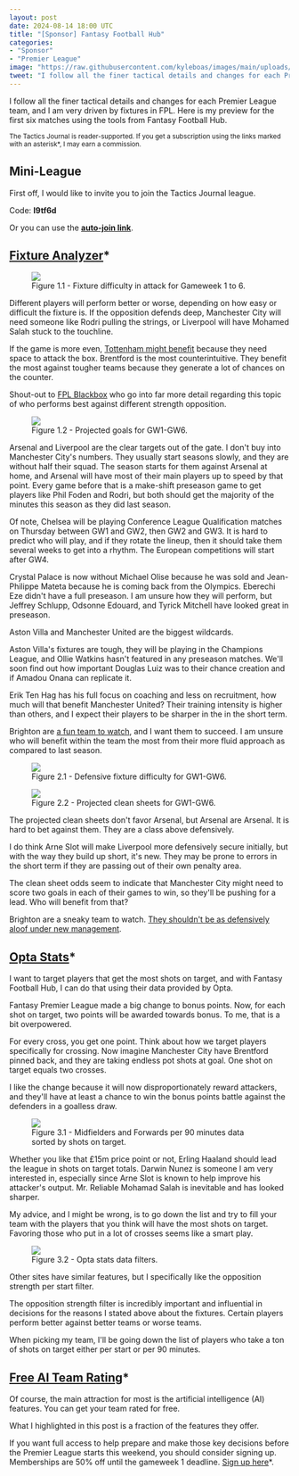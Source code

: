 ```yaml
---
layout: post
date: 2024-08-14 18:00 UTC
title: "[Sponsor] Fantasy Football Hub"
categories:
- "Sponsor"
- "Premier League"
image: "https://raw.githubusercontent.com/kyleboas/images/main/uploads/2024/08/14/Image-14Aug2024_14:47:47.png"
tweet: "I follow all the finer tactical details and changes for each Premier League team, and I am very driven by fixtures in FPL. Here is my preview for the first six matches using the tools from @FFH_HQ. #ad"
---
```


I follow all the finer tactical details and changes for each Premier League team, and I am very driven by fixtures in FPL. Here is my preview for the first six matches using the tools from Fantasy Football Hub.

<!---more---> 

<small>The Tactics Journal is reader-supported. If you get a subscription using the links marked with an asterisk*, I may earn a commission. </small>

## Mini-League

First off, I would like to invite you to join the Tactics Journal league.

Code: **l9tf6d**

Or you can use the **[auto-join link](https://fantasy.premierleague.com/leagues/auto-join/l9tf6d)**.

## [Fixture Analyzer](https://www.fantasyfootballhub.co.uk/fixture-ticker?via=tacticsjournal)*

<figure>
    <img src="https://raw.githubusercontent.com/kyleboas/images/main/uploads/2024/08/14/Image-14Aug2024_03:25:31.png">
    <figcaption>Figure 1.1 - Fixture difficulty in attack for Gameweek 1 to 6.</figcaption>
</figure>

Different players will perform better or worse, depending on how easy or difficult the fixture is. If the opposition defends deep, Manchester City will need someone like Rodri pulling the strings, or Liverpool will have Mohamed Salah stuck to the touchline. 

If the game is more even, [Tottenham might benefit](https://tacticsjournal.com/2024/05/12/tottenham-cross-too-much/) because they need space to attack the box. Brentford is the most counterintuitive. They benefit the most against tougher teams because they generate a lot of chances on the counter.  

Shout-out to [FPL Blackbox](https://www.youtube.com/live/eo4piiTmrio?si=Pfuuj-jxwRmGEywg) who go into far more detail regarding this topic of who performs best against different strength opposition. 

<figure>
    <img src="https://raw.githubusercontent.com/kyleboas/images/main/uploads/2024/08/14/Image-14Aug2024_03:29:53.png">
    <figcaption>Figure 1.2 - Projected goals for GW1-GW6.</figcaption>
</figure>

Arsenal and Liverpool are the clear targets out of the gate. I don't buy into Manchester City's numbers. They usually start seasons slowly, and they are without half their squad. The season starts for them against Arsenal at home, and Arsenal will have most of their main players up to speed by that point. Every game before that is a make-shift preseason game to get players like Phil Foden and Rodri, but both should get the majority of the minutes this season as they did last season. 

Of note, Chelsea will be playing Conference League Qualification matches on Thursday between GW1 and GW2, then GW2 and GW3. It is hard to predict who will play, and if they rotate the lineup, then it should take them several weeks to get into a rhythm. The European competitions will start after GW4. 

Crystal Palace is now without Michael Olise because he was sold and Jean-Philippe Mateta because he is coming back from the Olympics. Eberechi Eze didn't have a full preseason. I am unsure how they will perform, but Jeffrey Schlupp, Odsonne Edouard, and Tyrick Mitchell have looked great in preseason. 

Aston Villa and Manchester United are the biggest wildcards.

Aston Villa's fixtures are tough, they will be playing in the Champions League, and Ollie Watkins hasn't featured in any preseason matches. We'll soon find out how important Douglas Luiz was to their chance creation and if Amadou Onana can replicate it.

Erik Ten Hag has his full focus on coaching and less on recruitment, how much will that benefit Manchester United? Their training intensity is higher than others, and I expect their players to be sharper in the in the short term. 

Brighton are [a fun team to watch](https://tacticsjournal.com/2024/08/03/fabian-hurzeler-gives-the-brighton-players-confidence-in-themselves/), and I want them to succeed. I am unsure who will benefit within the team the most from their more fluid approach as compared to last season.

<figure>
    <img src="https://raw.githubusercontent.com/kyleboas/images/main/uploads/2024/08/14/Image-14Aug2024_03:29:54.png">
    <figcaption>Figure 2.1 - Defensive fixture difficulty for GW1-GW6.</figcaption>
</figure>

<figure>
    <img src="https://raw.githubusercontent.com/kyleboas/images/main/uploads/2024/08/14/Image-14Aug2024_03:29:52.png">
    <figcaption>Figure 2.2 - Projected clean sheets for GW1-GW6.</figcaption>
</figure>

The projected clean sheets don't favor Arsenal, but Arsenal are Arsenal. It is hard to bet against them. They are a class above defensively.

I do think Arne Slot will make Liverpool more defensively secure initially, but with the way they build up short, it's new. They may be prone to errors in the short term if they are passing out of their own penalty area.

The clean sheet odds seem to indicate that Manchester City might need to score two goals in each of their games to win, so they'll be pushing for a lead. Who will benefit from that? 

Brighton are a sneaky team to watch. [They shouldn't be as defensively aloof under new management](https://tacticsjournal.com/2024/08/03/fabian-hurzeler-gives-the-brighton-players-confidence-in-themselves/).

## [Opta Stats](https://www.fantasyfootballhub.co.uk/opta?via=tacticsjournal)*

I want to target players that get the most shots on target, and with Fantasy Football Hub, I can do that using their data provided by Opta.

Fantasy Premier League made a big change to bonus points. Now, for each shot on target, two points will be awarded towards bonus. To me, that is a bit overpowered. 

For every cross, you get one point. Think about how we target players specifically for crossing. Now imagine Manchester City have Brentford pinned back, and they are taking endless pot shots at goal. One shot on target equals two crosses. 

I like the change because it will now disproportionately reward attackers, and they'll have at least a chance to win the bonus points battle against the defenders in a goalless draw.

<figure>
    <img src="https://raw.githubusercontent.com/kyleboas/images/main/uploads/2024/08/14/Image-14Aug2024_13:43:00.png">
    <figcaption>Figure 3.1 - Midfielders and Forwards per 90 minutes data sorted by shots on target. </figcaption>
</figure>

Whether you like that £15m price point or not, Erling Haaland should lead the league in shots on target totals. Darwin Nunez is someone I am very interested in, especially since Arne Slot is known to help improve his attacker's output. Mr. Reliable Mohamad Salah is inevitable and has looked sharper.

My advice, and I might be wrong, is to go down the list and try to fill your team with the players that you think will have the most shots on target. Favoring those who put in a lot of crosses seems like a smart play.

<figure>
    <img src="https://raw.githubusercontent.com/kyleboas/images/main/uploads/2024/08/14/Image-14Aug2024_13:20:51.png">
    <figcaption>Figure 3.2 - Opta stats data filters.</figcaption>
</figure>

Other sites have similar features, but I specifically like the opposition strength per start filter.

The opposition strength filter is incredibly important and influential in decisions for the reasons I stated above about the fixtures. Certain players perform better against better teams or worse teams.  

When picking my team, I'll be going down the list of players who take a ton of shots on target either per start or per 90 minutes. 

## [Free AI Team Rating](https://www.fantasyfootballhub.co.uk/my-team/pick?via=tacticsjournal)*

Of course, the main attraction for most is the artificial intelligence (AI) features. You can get your team rated for free. 

What I highlighted in this post is a fraction of the features they offer.

If you want full access to help prepare and make those key decisions before the Premier League starts this weekend, you should consider signing up. Memberships are 50% off until the gameweek 1 deadline. [Sign up here](https://www.fantasyfootballhub.co.uk/join?via=tacticsjournal)*.